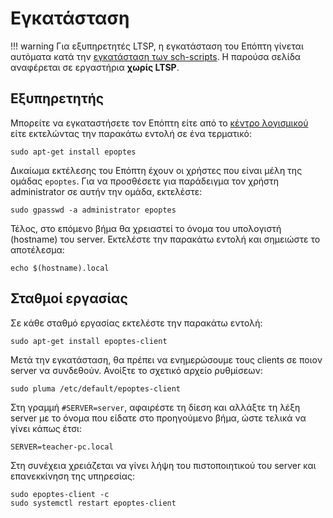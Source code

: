 # Εγκατάσταση

!!! warning
    Για εξυπηρετητές LTSP, η εγκατάσταση του Επόπτη γίνεται αυτόματα κατά την
    [εγκατάσταση των sch-scripts](../sch-scripts/install.md). Η παρούσα σελίδα
    αναφέρεται σε εργαστήρια **χωρίς LTSP**.

## Εξυπηρετητής

Μπορείτε να εγκαταστήσετε τον Επόπτη είτε από το [κέντρο
λογισμικού](../software/index.md) είτε εκτελώντας την παρακάτω εντολή σε ένα
τερματικό:

```shell
sudo apt-get install epoptes
```

Δικαίωμα εκτέλεσης του Επόπτη έχουν οι χρήστες που είναι μέλη της ομάδας
`epoptes`. Για να προσθέσετε για παράδειγμα τον χρήστη administrator σε αυτήν
την ομάδα, εκτελέστε:

```shell
sudo gpasswd -a administrator epoptes
```

Τέλος, στο επόμενο βήμα θα χρειαστεί το όνομα του υπολογιστή (hostname) του
server. Εκτελέστε την παρακάτω εντολή και σημειώστε το αποτέλεσμα:

```shell
echo $(hostname).local
```

## Σταθμοί εργασίας

Σε κάθε σταθμό εργασίας εκτελέστε την παρακάτω εντολή:

```shell
sudo apt-get install epoptes-client
```

Μετά την εγκατάσταση, θα πρέπει να ενημερώσουμε τους clients σε ποιον server να
συνδεθούν. Ανοίξτε το σχετικό αρχείο ρυθμίσεων:

```shell
sudo pluma /etc/default/epoptes-client
```

Στη γραμμή `#SERVER=server`, αφαιρέστε τη δίεση και αλλάξτε τη λέξη server με
το όνομα που είδατε στο προηγούμενο βήμα, ώστε τελικά να γίνει κάπως έτσι:

```text
SERVER=teacher-pc.local
```

Στη συνέχεια χρειάζεται να γίνει λήψη του πιστοποιητικού του server και
επανεκκίνηση της υπηρεσίας:

```shell
sudo epoptes-client -c
sudo systemctl restart epoptes-client
```
